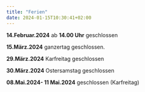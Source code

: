 ```yaml
---
title: "Ferien"
date: 2024-01-15T10:30:41+02:00
---
```

**14.Februar.2024** ab **14.00 Uhr** geschlossen

**15.März.2024** ganzertag geschlossen.

**29.März.2024** Karfreitag geschlossen

**30.März.2024** Ostersamstag geschlossen

**08.Mai.2024- 11 Mai.2024** geschlossen (Karfreitag)

